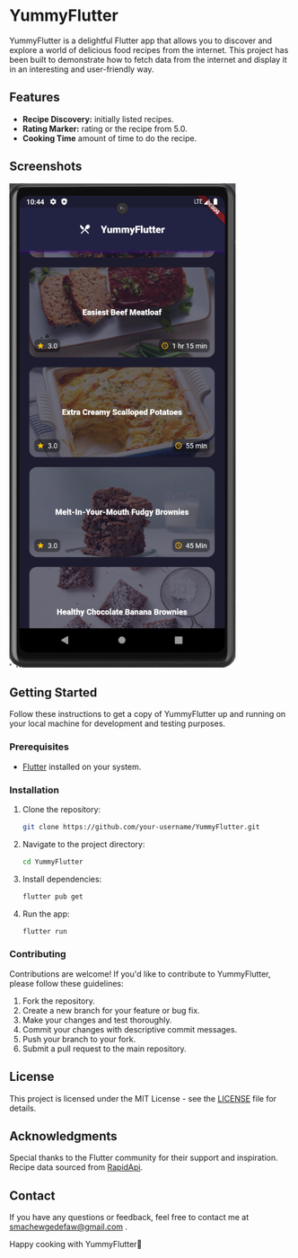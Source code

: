 # YummyFlutter

YummyFlutter is a delightful Flutter app that allows you to discover and explore a world of delicious food recipes from the internet. This project has been built to demonstrate how to fetch data from the internet and display it in an interesting and user-friendly way.

## Features

- **Recipe Discovery:** initially listed recipes.
- **Rating Marker:** rating or the recipe from 5.0.
- **Cooking Time** amount of time to do the recipe.

## Screenshots

![Homepage](https://github.com/sgc93/YummyFlutter/blob/main/assets/images/ScreenshotYummyFlutter.png)

## Getting Started

Follow these instructions to get a copy of YummyFlutter up and running on your local machine for development and testing purposes.

### Prerequisites

- [Flutter](https://flutter.dev/) installed on your system.

### Installation

1. Clone the repository:

   ```bash
   git clone https://github.com/your-username/YummyFlutter.git

2. Navigate to the project directory:

   ```bash
   cd YummyFlutter
3. Install dependencies:

   ```bash
   flutter pub get
4. Run the app:

   ```bash
   flutter run
### Contributing
   Contributions are welcome! If you'd like to contribute to YummyFlutter, please follow these guidelines:

   1. Fork the repository.
   2. Create a new branch for your feature or bug fix.
   3. Make your changes and test thoroughly.
   4. Commit your changes with descriptive commit messages.
   5. Push your branch to your fork.
   6. Submit a pull request to the main repository.
## License
This project is licensed under the MIT License - see the [LICENSE](https://github.com/sgc93/YummyFlutter/blob/main/LICENSE) file for details.

## Acknowledgments
Special thanks to the Flutter community for their support and inspiration.
Recipe data sourced from [RapidApi]().

## Contact
If you have any questions or feedback, feel free to contact me at smachewgedefaw@gmail.com .

Happy cooking with YummyFlutter🤔
